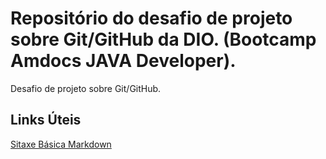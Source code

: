 #  Repositório do desafio de projeto sobre Git/GitHub da DIO. (Bootcamp Amdocs JAVA Developer).
Desafio de projeto sobre Git/GitHub.

## Links Úteis
[Sitaxe Básica Markdown](https://www.markdownguide.org/basic-syntax/)
